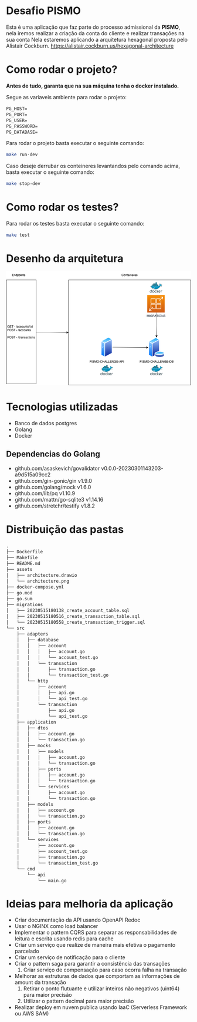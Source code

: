 # Desafio PISMO

Esta é uma aplicação que faz parte do processo admissional da **PISMO**, nela iremos realizar a criação da conta do cliente e realizar transações na sua conta
Nela estaremos aplicando a arquitetura hexagonal proposta pelo Alistair Cockburn.
https://alistair.cockburn.us/hexagonal-architecture

# Como rodar o projeto?
**Antes de tudo, garanta que na sua máquina tenha o docker instalado.**

Segue as variaveis ambiente para rodar o projeto:
```
PG_HOST=
PG_PORT=
PG_USER=
PG_PASSWORD=
PG_DATABASE=

```

Para rodar o projeto basta executar o seguinte comando:
```bash
make run-dev
```
Caso deseje derrubar os conteineres levantandos pelo comando acima, basta executar o seguinte comando:
```bash
make stop-dev
```

# Como rodar os testes?
Para rodar os testes basta executar o seguinte comando:
```bash
make test
```

# Desenho da arquitetura

![image info](./assets/architecture.png)

# Tecnologias utilizadas
 - Banco de dados postgres
 - Golang
 - Docker

## Dependencias do Golang
- github.com/asaskevich/govalidator v0.0.0-20230301143203-a9d515a09cc2
- github.com/gin-gonic/gin v1.9.0
- github.com/golang/mock v1.6.0
- github.com/lib/pq v1.10.9
- github.com/mattn/go-sqlite3 v1.14.16
- github.com/stretchr/testify v1.8.2

# Distribuição das pastas
```
.
├── Dockerfile
├── Makefile
├── README.md
├── assets
│   ├── architecture.drawio
│   └── architecture.png
├── docker-compose.yml
├── go.mod
├── go.sum
├── migrations
│   ├── 20230515180138_create_account_table.sql
│   ├── 20230515180516_create_transaction_table.sql
│   └── 20230515180558_create_transaction_trigger.sql
└── src
    ├── adapters
    │   ├── database
    │   │   ├── account
    │   │   │   ├── account.go
    │   │   │   └── account_test.go
    │   │   └── transaction
    │   │       ├── transaction.go
    │   │       └── transaction_test.go
    │   └── http
    │       ├── account
    │       │   ├── api.go
    │       │   └── api_test.go
    │       └── transaction
    │           ├── api.go
    │           └── api_test.go
    ├── application
    │   ├── dtos
    │   │   ├── account.go
    │   │   └── transaction.go
    │   ├── mocks
    │   │   ├── models
    │   │   │   ├── account.go
    │   │   │   └── transaction.go
    │   │   ├── ports
    │   │   │   ├── account.go
    │   │   │   └── transaction.go
    │   │   └── services
    │   │       ├── account.go
    │   │       └── transaction.go
    │   ├── models
    │   │   ├── account.go
    │   │   └── transaction.go
    │   ├── ports
    │   │   ├── account.go
    │   │   └── transaction.go
    │   └── services
    │       ├── account.go
    │       ├── account_test.go
    │       ├── transaction.go
    │       └── transaction_test.go
    └── cmd
        └── api
            └── main.go
```

# Ideias para melhoria da aplicação
- Criar documentação da API usando OpenAPI Redoc
- Usar o NGINX como load balancer
- Implementar o pattern CQRS para separar as responsabilidades de leitura e escrita usando redis para cache
- Criar um serviço que realize de maneira mais efetiva o pagamento parcelado
- Criar um serviço de notificação para o cliente
- Criar o pattern saga para garantir a consistência das transações
  1. Criar serviço de compensação para caso ocorra falha na transação
- Melhorar as estruturas de dados que comportam as informações de amount da transação
  1. Retirar o ponto flutuante e utilizar inteiros não negativos (uint64) para maior precisão
  2. Utilizar o pattern decimal para maior precisão
- Realizar deploy em nuvem publica usando IaaC (Serverless Framework ou AWS SAM)
